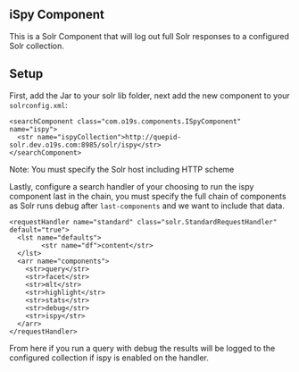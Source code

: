 iSpy Component
---

This is a Solr Component that will log out full Solr responses to a configured Solr collection.  


## Setup
First, add the Jar to your solr lib folder, next add the new component to your `solrconfig.xml`:

```
<searchComponent class="com.o19s.components.ISpyComponent" name="ispy">
  <str name="ispyCollection">http://quepid-solr.dev.o19s.com:8985/solr/ispy</str>
</searchComponent>
```

Note: You must specify the Solr host including HTTP scheme


Lastly, configure a search handler of your choosing to run the ispy component last in the chain, you must specify the full chain of components as Solr runs debug after `last-components` and we want to include that data.

```
<requestHandler name="standard" class="solr.StandardRequestHandler" default="true">
  <lst name="defaults">
        <str name="df">content</str>
  </lst>
  <arr name="components">
    <str>query</str>
    <str>facet</str>
    <str>mlt</str>
    <str>highlight</str>
    <str>stats</str>
    <str>debug</str>
    <str>ispy</str>
  </arr>
</requestHandler>
```

From here if you run a query with debug the results will be logged to the configured collection if ispy is enabled on the handler.

